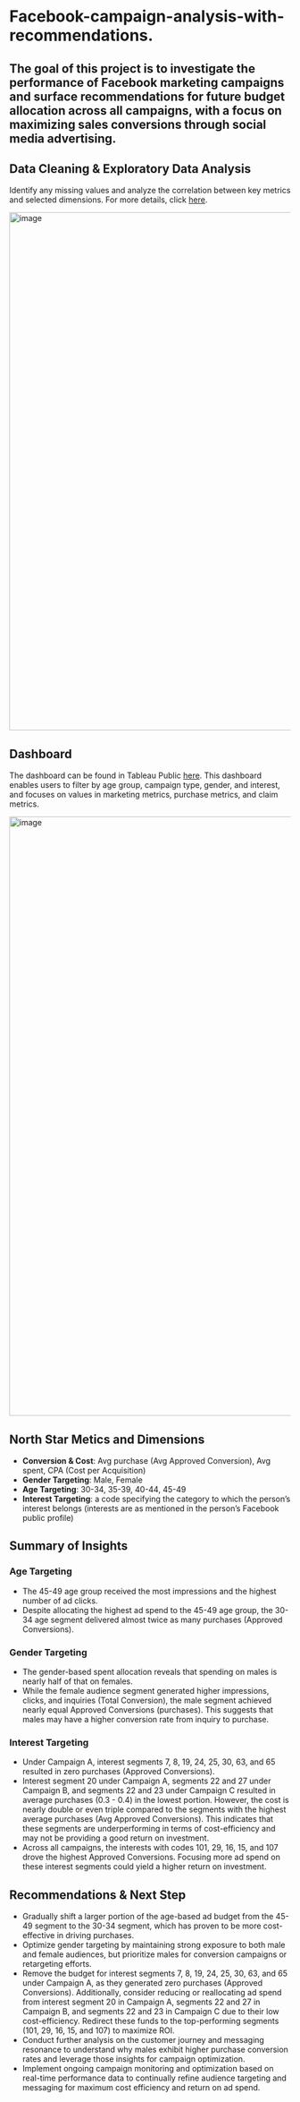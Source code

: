 # Facebook-campaign-analysis-with-recommendations.

## The goal of this project is to investigate the performance of Facebook marketing campaigns and surface recommendations for future budget allocation across all campaigns, with a focus on maximizing sales conversions through social media advertising.

## Data Cleaning & Exploratory Data Analysis

Identify any missing values and analyze the correlation between key metrics and selected dimensions. For more details, click [here](https://github.com/WittsMei/Facebook-campaign-analysis-with-recommendations./blob/main/Facebook%20Campaign%20Data%20Cleaning.ipynb).

<img width="926" alt="image" src="https://github.com/user-attachments/assets/ba84e0cf-9ac5-4b33-bcac-68bcdeba184c">





## Dashboard

The dashboard can be found in Tableau Public [here](https://public.tableau.com/app/profile/witts.jianming.mei/viz/FacebookCampaignPerformanceDsahboard/FacebookadsPerformanceDashboard?publish=yes). This dashboard enables users to filter by age group, campaign type, gender, and interest, and focuses on values in marketing metrics, purchase metrics, and claim metrics.


<img width="1071" alt="image" src="https://github.com/user-attachments/assets/8da11632-7dac-41ca-a9c4-2feaabf7df5c">





## North Star Metics and Dimensions
- **Conversion & Cost**: Avg purchase (Avg Approved Conversion), Avg spent, CPA (Cost per Acquisition)
- **Gender Targeting**: Male, Female
- **Age Targeting**: 30-34, 35-39, 40-44, 45-49
- **Interest Targeting**: a code specifying the category to which the person’s interest belongs (interests are as mentioned in the person’s Facebook public profile)



## Summary of Insights

### Age Targeting
- The 45-49 age group received the most impressions and the highest number of ad clicks. 
- Despite allocating the highest ad spend to the 45-49 age group, the 30-34 age segment delivered almost twice as many purchases (Approved Conversions).

### Gender Targeting
- The gender-based spent allocation reveals that spending on males is nearly half of that on females.
- While the female audience segment generated higher impressions, clicks, and inquiries (Total Conversion), the male segment achieved nearly equal Approved Conversions (purchases). This suggests that males may have a higher conversion rate from inquiry to purchase.


### Interest Targeting
- Under Campaign A, interest segments 7, 8, 19, 24, 25, 30, 63, and 65 resulted in zero purchases (Approved Conversions).
- Interest segment 20 under Campaign A, segments 22 and 27 under Campaign B, and segments 22 and 23 under Campaign C resulted in average purchases (0.3 - 0.4) in the lowest portion. However, the cost is nearly double or even triple compared to the segments with the highest average purchases (Avg Approved Conversions). This indicates that these segments are underperforming in terms of cost-efficiency and may not be providing a good return on investment.
- Across all campaigns, the interests with codes 101, 29, 16, 15, and 107 drove the highest Approved Conversions. Focusing more ad spend on these interest segments could yield a higher return on investment.


## Recommendations & Next Step
- Gradually shift a larger portion of the age-based ad budget from the 45-49 segment to the 30-34 segment, which has proven to be more cost-effective in driving purchases. 
- Optimize gender targeting by maintaining strong exposure to both male and female audiences, but prioritize males for conversion campaigns or retargeting efforts.
- Remove the budget for interest segments 7, 8, 19, 24, 25, 30, 63, and 65 under Campaign A, as they generated zero purchases (Approved Conversions). Additionally, consider reducing or reallocating ad spend from interest segment 20 in Campaign A, segments 22 and 27 in Campaign B, and segments 22 and 23 in Campaign C due to their low cost-efficiency. Redirect these funds to the top-performing segments (101, 29, 16, 15, and 107) to maximize ROI.
- Conduct further analysis on the customer journey and messaging resonance to understand why males exhibit higher purchase conversion rates and leverage those insights for campaign optimization.
- Implement ongoing campaign monitoring and optimization based on real-time performance data to continually refine audience targeting and messaging for maximum cost efficiency and return on ad spend.

